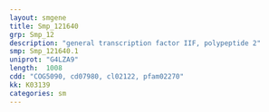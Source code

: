 ```yaml
---
layout: smgene
title: Smp_121640
grp: Smp_12
description: "general transcription factor IIF, polypeptide 2"
smp: Smp_121640.1
uniprot: "G4LZA9"
length:  1008
cdd: "COG5090, cd07980, cl02122, pfam02270"
kk: K03139
categories: sm
---
```

